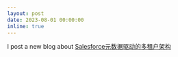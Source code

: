 ```yaml
---
layout: post
date: 2023-08-01 00:00:00
inline: true
---
```


I post a new blog about [Salesforce元数据驱动的多租户架构](/blog/2023/multi-tenant-architecture/)
